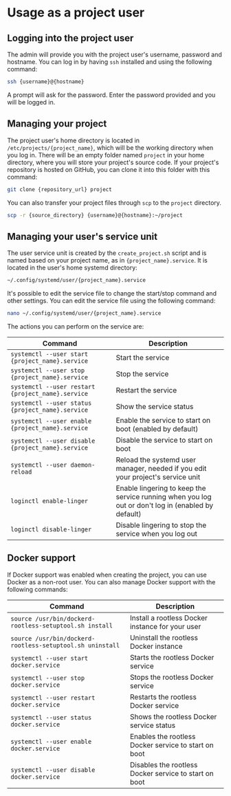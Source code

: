 # Usage as a project user

## Logging into the project user

The admin will provide you with the project user's username, password and hostname. You can log in by having `ssh` installed and using the following command:

```sh
ssh {username}@{hostname}
```

A prompt will ask for the password. Enter the password provided and you will be logged in.

## Managing your project

The project user's home directory is located in `/etc/projects/{project_name}`, which will be the working directory when you log in. There will be an empty folder named `project` in your home directory, where you will store your project's source code. If your project's repository is hosted on GitHub, you can clone it into this folder with this command:

```sh
git clone {repository_url} project
```

You can also transfer your project files through `scp` to the `project` directory.

```sh
scp -r {source_directory} {username}@{hostname}:~/project
```

## Managing your user's service unit

The user service unit is created by the `create_project.sh` script and is named based on your project name, as in  `{project_name}.service`. It is located in the user's home systemd directory:

```sh
~/.config/systemd/user/{project_name}.service
```

It's possible to edit the service file to change the start/stop command and other settings. You can edit the service file using the following command:

```sh
nano ~/.config/systemd/user/{project_name}.service
```

The actions you can perform on the service are:

| Command | Description |
| --- | --- |
| `systemctl --user start {project_name}.service` | Start the service |
| `systemctl --user stop {project_name}.service` | Stop the service |
| `systemctl --user restart {project_name}.service` | Restart the service |
| `systemctl --user status {project_name}.service` | Show the service status |
| `systemctl --user enable {project_name}.service` | Enable the service to start on boot (enabled by default) |
| `systemctl --user disable {project_name}.service` | Disable the service to start on boot |
| `systemctl --user daemon-reload` | Reload the systemd user manager, needed if you edit your project's service unit |
| `loginctl enable-linger` | Enable lingering to keep the service running when you log out or don't log in (enabled by default) |
| `loginctl disable-linger` | Disable lingering to stop the service when you log out |

## Docker support

If Docker support was enabled when creating the project, you can use Docker as a non-root user. You can also manage Docker support with the following commands:

| Command | Description |
| --- | --- |
| `source /usr/bin/dockerd-rootless-setuptool.sh install` | Install a rootless Docker instance for your user |
| `source /usr/bin/dockerd-rootless-setuptool.sh uninstall` | Uninstall the rootless Docker instance |
| `systemctl --user start docker.service` | Starts the rootless Docker service |
| `systemctl --user stop docker.service` | Stops the rootless Docker service |
| `systemctl --user restart docker.service` | Restarts the rootless Docker service |
| `systemctl --user status docker.service` | Shows the rootless Docker service status |
| `systemctl --user enable docker.service` | Enables the rootless Docker service to start on boot |
| `systemctl --user disable docker.service` | Disables the rootless Docker service to start on boot |
